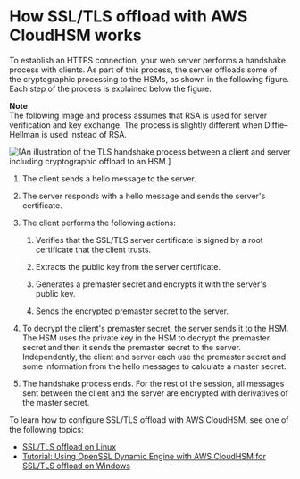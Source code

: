 # How SSL/TLS offload with AWS CloudHSM works<a name="ssl-offload-overview"></a>

To establish an HTTPS connection, your web server performs a handshake process with clients\. As part of this process, the server offloads some of the cryptographic processing to the HSMs, as shown in the following figure\. Each step of the process is explained below the figure\. 

**Note**  
The following image and process assumes that RSA is used for server verification and key exchange\. The process is slightly different when Diffie–Hellman is used instead of RSA\. 

![\[An illustration of the TLS handshake process between a client and server including cryptographic offload to an HSM.\]](http://docs.aws.amazon.com/cloudhsm/latest/userguide/images/ssl-offload-handshake-process.png)

1. The client sends a hello message to the server\.

1. The server responds with a hello message and sends the server's certificate\.

1. The client performs the following actions:

   1. Verifies that the SSL/TLS server certificate is signed by a root certificate that the client trusts\. 

   1. Extracts the public key from the server certificate\.

   1. Generates a premaster secret and encrypts it with the server's public key\.

   1. Sends the encrypted premaster secret to the server\.

1. To decrypt the client's premaster secret, the server sends it to the HSM\. The HSM uses the private key in the HSM to decrypt the premaster secret and then it sends the premaster secret to the server\. Independently, the client and server each use the premaster secret and some information from the hello messages to calculate a master secret\. 

1. The handshake process ends\. For the rest of the session, all messages sent between the client and the server are encrypted with derivatives of the master secret\. 

To learn how to configure SSL/TLS offload with AWS CloudHSM, see one of the following topics:
+ [SSL/TLS offload on Linux](ssl-offload-linux.md)
+ [Tutorial: Using OpenSSL Dynamic Engine with AWS CloudHSM for SSL/TLS offload on Windows](ssl-offload-windows.md)